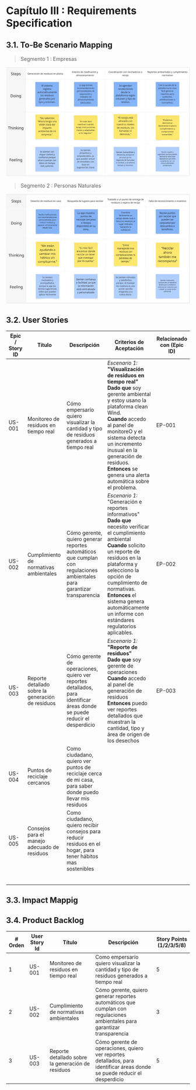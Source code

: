 # Capítulo III : Requirements Specification 
## 3.1. To-Be Scenario Mapping
>  Segmento 1 : Empresas

![TO-BE Segmento 1](https://github.com/JKOlimpo/CleanView/blob/b47c727e6fd4a4d59d1dd675a468e9aeba787303/img/TO-BE%20-%20Segmento%201.jpg)

>Segmento 2 : Personas Naturales

![TO-BE Segmento 2](https://github.com/JKOlimpo/CleanView/blob/5614947fd18c4e4b2412340d6bdd21dedbe92ebf/img/TO-BE%20-%20Segmento%202.jpg)

## 3.2. User Stories

<!-- *Escenario 1:* <br/> **"Visualización de residuos en tiempo real"** <br/> **Dado que**  <br/> **Cuando**  <br/> **Entonces**  -->
|  Epic / Story ID  |  Título  |  Descripción  |  Criterios de Aceptación  |  Relacionado con (Epic ID)  |
|-------------------|----------|---------------|---------------------------|-----------------------------|
| US-001            | Monitoreo de residuos en tiempo real | Cómo empersarío quiero visualizar la cantidad y tipo de residuos generados a tiempo real | *Escenario 1:* <br/> **"Visualización de residuos en tiempo real"** <br/> **Dado que** soy gerente ambiental y estoy usano la plataforma clean Wind. <br/> **Cuando** accedo al panel de monitoreO y el sistema detecta un incremento inusual en la generación de residuos. <br/> **Entonces** se genera una alerta automática sobre el problema. | EP-001 |
| US-002            | Cumplimiento de normativas ambientales | Cómo gerente, quiero generar reportes automáticos que cumplan con regulaciones ambientales para garantizar transparencia | *Escenario 1:* <br/> "Generación e reportes informativos" <br/> **Dado que** necesito verificar el cumplimiento ambiental <br/> **Cuando** solicito un reporte de residuos en la plataforma y selecciono la opción de cumplimiento de normativas. </br> **Entonces** el sistema genera automáticamente un informe con estándares regulatorios aplicables. | EP-002 |
| US-003            | Reporte detallado sobre la generación de residuos | Cómo gerente de operaciones, quiero ver reportes detallados, para identificar áreas donde se puede reducir el desperdicio | *Escenario 1:* <br/> **"Reporte de residuos"** <br/> **Dado que** soy gerente de operaciones <br/> **Cuando** accedo al panel de generación de residuos  <br/> **Entonces** puedo ver reportes detallados que muestran la cantidad, tipo y área de origen de los desechos  | EP-003 |
| US-004            | Puntos de reciclaje cercanos|Como ciudadano, quiero ver puntos de reciclaje cerca de mi casa, para saber donde puedo llevar mis residuos|                           |         |
| US-005            | Consejos para el manejo adecuado de residuos| Como ciudadano, quiero recibir consejos para reducir residuos en el hogar, para tener hábitos mas sostenibles|         |                       |
|                   |          |               |                           |                             |
|                   |          |               |                           |                             |
|                   |          |               |                           |                             |
|                   |          |               |                           |                             |
|                   |          |               |                           |                             |
|                   |          |               |                           |                             |

## 3.3. Impact Mappig
## 3.4. Product Backlog

| # Orden |  User Story Id  |  Título                                 |  Descripción                                                                             |  Story Points (1/2/3/5/8)   |
|---------|-----------------|-----------------------------------------|------------------------------------------------------------------------------------------|-----------------------------|
| 1       |   US-001        | Monitoreo de residuos en tiempo real    | Como empersarío quiero visualizar la cantidad y tipo de residuos generados a tiempo real |                 5           |
| 2       |   US-002        | Cumplimiento de normativas ambientales  | Cómo gerente, quiero generar reportes automáticos que cumplan con regulaciones ambientales para garantizar transparencia  |        3         |
| 3       |   US-003        | Reporte detallado sobre la generación de residuos  | Cómo gerente de operaciones, quiero ver reportes detallados, para identificar áreas donde se puede reducir el desperdicio  |        5         |
